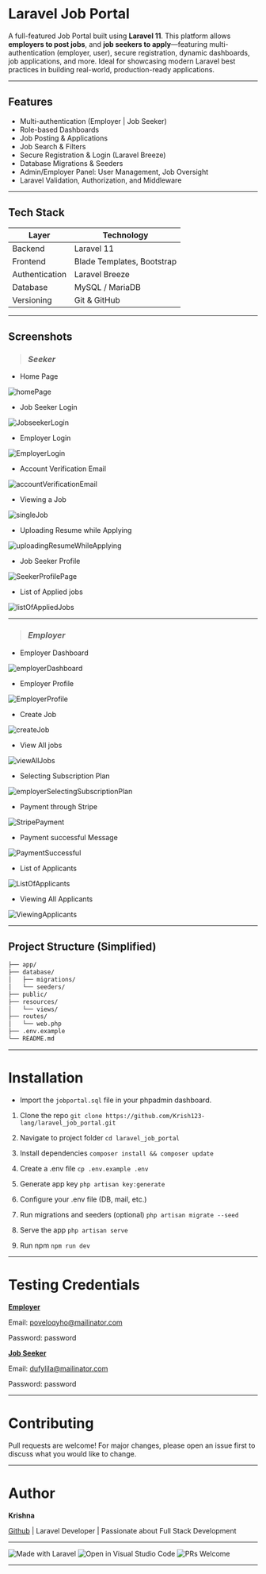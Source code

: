# Laravel Job Portal

A full-featured Job Portal built using **Laravel 11**. This platform allows **employers to post jobs**, and **job seekers to apply**—featuring multi-authentication (employer, user), secure registration, dynamic dashboards, job applications, and more. Ideal for showcasing modern Laravel best practices in building real-world, production-ready applications.

---

## Features

- Multi-authentication (Employer | Job Seeker)
- Role-based Dashboards
- Job Posting & Applications
- Job Search & Filters
- Secure Registration & Login (Laravel Breeze)
- Database Migrations & Seeders
- Admin/Employer Panel: User Management, Job Oversight
- Laravel Validation, Authorization, and Middleware

---

## Tech Stack

| Layer        | Technology         |
|--------------|--------------------|
| Backend      | Laravel 11         |
| Frontend     | Blade Templates, Bootstrap |
| Authentication | Laravel Breeze    |
| Database     | MySQL / MariaDB    |
| Versioning   | Git & GitHub       |

---

## Screenshots

> ### _Seeker_

- Home Page

![homePage](https://github.com/user-attachments/assets/c1803b75-d3c9-4056-b6fc-8235d296d17c)

- Job Seeker Login

![JobseekerLogin](https://github.com/user-attachments/assets/9f930293-507d-4653-95bb-63938a0d7199)

- Employer Login

![EmployerLogin](https://github.com/user-attachments/assets/8026e39b-c879-4912-8852-58a32d6d5ed3)

- Account Verification Email

![accountVerificationEmail](https://github.com/user-attachments/assets/8514590c-c711-478c-8b87-fbc0a9e55a3b)

- Viewing a Job

![singleJob](https://github.com/user-attachments/assets/ce06e313-7e4a-45eb-8f7f-2da9c5fa00c9)

- Uploading Resume while Applying

![uploadingResumeWhileApplying](https://github.com/user-attachments/assets/95dcdfd2-159b-4269-aa0a-a0d9155d8b70)

- Job Seeker Profile

![SeekerProfilePage](https://github.com/user-attachments/assets/8981840a-7737-4c8c-b47c-e97ae09a01c6)

- List of Applied jobs

![listOfAppliedJobs](https://github.com/user-attachments/assets/cbf2008d-07ed-48c7-a9e0-59d85c597928)

---

> ### _Employer_

- Employer Dashboard

![employerDashboard](https://github.com/user-attachments/assets/6a9cb53f-189d-4916-99c4-60f112ae8859)

- Employer Profile

![EmployerProfile](https://github.com/user-attachments/assets/35f75d1b-085e-40e2-99dd-c252503cfded)

- Create Job

![createJob](https://github.com/user-attachments/assets/d214b5fa-6bd4-4e19-9de2-1c1a71a5001c)

- View All jobs

![viewAllJobs](https://github.com/user-attachments/assets/24fd9ff7-f233-4b5d-9e28-7d2efacabcd1)

- Selecting Subscription Plan

![employerSelectingSubscriptionPlan](https://github.com/user-attachments/assets/268adc59-b6b1-4663-b339-d515fb28c39b)

- Payment through Stripe

![StripePayment](https://github.com/user-attachments/assets/2f1b7104-64f0-4532-afd9-cec739e3290b)

- Payment successful Message

![PaymentSuccessful](https://github.com/user-attachments/assets/e9e0cc23-d5ca-415c-91ba-fa010503cee4)

- List of Applicants

![ListOfApplicants](https://github.com/user-attachments/assets/ce8e2da3-a07c-4fc2-b735-bf8e48361a99)

- Viewing All Applicants

![ViewingApplicants](https://github.com/user-attachments/assets/99d195f8-0b49-4dc9-8612-53b71509e548)

---

## Project Structure (Simplified)

```bash
├── app/
├── database/
│   ├── migrations/
│   └── seeders/
├── public/
├── resources/
│   └── views/
├── routes/
│   └── web.php
├── .env.example
└── README.md
```

---

# Installation

- Import the `jobportal.sql` file in your phpadmin dashboard.

1. Clone the repo
`git clone https://github.com/Krish123-lang/laravel_job_portal.git`

2. Navigate to project folder
`cd laravel_job_portal`

3. Install dependencies
`composer install && composer update`

4. Create a .env file
`cp .env.example .env`

5. Generate app key
`php artisan key:generate`

6. Configure your .env file (DB, mail, etc.)

7. Run migrations and seeders (optional)
`php artisan migrate --seed`

8. Serve the app
`php artisan serve`

9. Run npm
`npm run dev`

---

# Testing Credentials

**<ins>Employer</ins>**

Email: poveloqyho@mailinator.com

Password: password

**<ins>Job Seeker</ins>**

Email: dufylila@mailinator.com

Password: password

---

# Contributing
Pull requests are welcome! For major changes, please open an issue first to discuss what you would like to change.

---

# Author
**Krishna**

[Github](https://github.com/Krish123-lang/) | Laravel Developer | Passionate about Full Stack Development

---

![Made with Laravel](https://img.shields.io/badge/Made%20with-Laravel-red?style=flat&logo=laravel)
![Open in Visual Studio Code](https://img.shields.io/badge/VSCode-Ready-blue?style=flat&logo=visualstudiocode)
![PRs Welcome](https://img.shields.io/badge/PRs-welcome-brightgreen?style=flat&logo=github)

---
